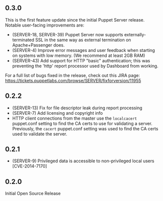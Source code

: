 ## 0.3.0
This is the first feature update since the initial Puppet Server release.
Notable user-facing improvements are:

 * (SERVER-18, SERVER-39) Puppet Server now supports externally-terminated SSL 
   in the same way as external termination on Apache+Passenger does.
 * (SERVER-4) Improve error messages and user feedback when starting on systems
   with low memory. (We recommend at least 2GB RAM)
 * (SERVER-43) Add support for HTTP "basic" authentication; this was preventing 
   the 'http' report processor used by Dashboard from working.

For a full list of bugs fixed in the release, check out this JIRA page: 
https://tickets.puppetlabs.com/browse/SERVER/fixforversion/11955

## 0.2.2
 * (SERVER-13) Fix for file descriptor leak during report processing
 * (SERVER-7) Add licensing and copyright info
 * HTTP client connections from the master use the `localcacert` puppet.conf
   setting to find the CA certs to use for validating a server.  Previously, the
   `cacert` puppet.conf setting was used to find the CA certs used to validate
   the server.
 
## 0.2.1
 * (SERVER-9) Privileged data is accessible to non-privileged local users [CVE-2014-7170]

## 0.2.0
 Initial Open Source Release
